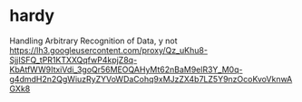 # hardy
Handling Arbitrary Recognition of Data, y not
https://lh3.googleusercontent.com/proxy/Qz_uKhu8-SjjISFQ_tPR1KTXXQqfwP4kpjZ8q-KbAtfWW9ItxiVdi_3goQr56MEOQAHyMt62nBaM9elR3Y_M0q-g4dmdH2n2QgWiuzRyZYVoWDaCohq9xMJzZX4b7LZ5Y9nzOcoKvoVknwAGXk8
